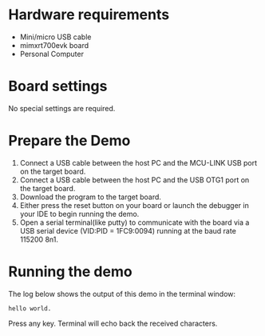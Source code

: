 Hardware requirements
=====================
- Mini/micro USB cable
- mimxrt700evk board
- Personal Computer

Board settings
============
No special settings are required.

Prepare the Demo
===============
1.  Connect a USB cable between the host PC and the MCU-LINK USB port on the target board. 
2.  Connect a USB cable between the host PC and the USB OTG1 port on the target board.
3.  Download the program to the target board.
4.  Either press the reset button on your board or launch the debugger in your IDE to begin running the demo.
5.  Open a serial terminal(like putty) to communicate with the board via a USB serial device (VID:PID = 1FC9:0094)
    running at the baud rate 115200 8n1.

Running the demo
================   
The log below shows the output of this demo in the terminal window:
~~~~~~~~~~~~~~~~~~~~~~~~~~~~~~~~~~~
hello world.
~~~~~~~~~~~~~~~~~~~~~~~~~~~~~~~~~~~
Press any key. Terminal will echo back the received characters.
